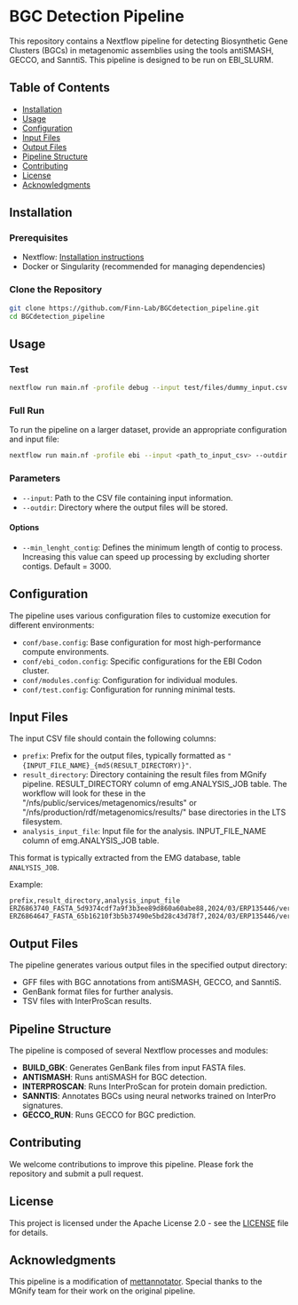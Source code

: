 # BGC Detection Pipeline

This repository contains a Nextflow pipeline for detecting Biosynthetic Gene Clusters (BGCs) in metagenomic assemblies using the tools antiSMASH, GECCO, and SanntiS. This pipeline is designed to be run on EBI_SLURM.

## Table of Contents

- [Installation](#installation)
- [Usage](#usage)
- [Configuration](#configuration)
- [Input Files](#input-files)
- [Output Files](#output-files)
- [Pipeline Structure](#pipeline-structure)
- [Contributing](#contributing)
- [License](#license)
- [Acknowledgments](#acknowledgments)

## Installation

### Prerequisites

- Nextflow: [Installation instructions](https://www.nextflow.io/docs/latest/getstarted.html)
- Docker or Singularity (recommended for managing dependencies)

### Clone the Repository

```bash
git clone https://github.com/Finn-Lab/BGCdetection_pipeline.git
cd BGCdetection_pipeline
```

## Usage

### Test

```bash
nextflow run main.nf -profile debug --input test/files/dummy_input.csv --outdir TEST_OUTPUT
```

### Full Run

To run the pipeline on a larger dataset, provide an appropriate configuration and input file:

```bash
nextflow run main.nf -profile ebi --input <path_to_input_csv> --outdir <output_directory>
```

### Parameters

- `--input`: Path to the CSV file containing input information.
- `--outdir`: Directory where the output files will be stored.
#### Options
- `--min_lenght_contig`: Defines the minimum length of contig to process. Increasing this value can speed up processing by excluding shorter contigs. Default = 3000.

## Configuration

The pipeline uses various configuration files to customize execution for different environments:

- `conf/base.config`: Base configuration for most high-performance compute environments.
- `conf/ebi_codon.config`: Specific configurations for the EBI Codon cluster.
- `conf/modules.config`: Configuration for individual modules.
- `conf/test.config`: Configuration for running minimal tests.


## Input Files

The input CSV file should contain the following columns:

- `prefix`: Prefix for the output files, typically formatted as `"{INPUT_FILE_NAME}_{md5(RESULT_DIRECTORY)}"`.
- `result_directory`: Directory containing the result files from MGnify pipeline. RESULT_DIRECTORY column of emg.ANALYSIS_JOB table. The workflow will look for these in the "/nfs/public/services/metagenomics/results" or "/nfs/production/rdf/metagenomics/results/" base directories in the LTS filesystem.
- `analysis_input_file`: Input file for the analysis. INPUT_FILE_NAME column of emg.ANALYSIS_JOB table.

This format is typically extracted from the EMG database, table `ANALYSIS_JOB`.

Example:

```csv
prefix,result_directory,analysis_input_file
ERZ6863740_FASTA_5d9374cdf7a9f3b3ee89d860a60abe88,2024/03/ERP135446/version_5.0/ERZ686/000/ERZ6863740_FASTA,ERZ6863740_FASTA
ERZ6864647_FASTA_65b16210f3b5b37490e5bd28c43d78f7,2024/03/ERP135446/version_5.0/ERZ686/007/ERZ6864647_FASTA,ERZ6864647_FASTA
```

## Output Files

The pipeline generates various output files in the specified output directory:

- GFF files with BGC annotations from antiSMASH, GECCO, and SanntiS.
- GenBank format files for further analysis.
- TSV files with InterProScan results.

## Pipeline Structure

The pipeline is composed of several Nextflow processes and modules:

- **BUILD_GBK**: Generates GenBank files from input FASTA files.
- **ANTISMASH**: Runs antiSMASH for BGC detection.
- **INTERPROSCAN**: Runs InterProScan for protein domain prediction.
- **SANNTIS**: Annotates BGCs using neural networks trained on InterPro signatures.
- **GECCO_RUN**: Runs GECCO for BGC prediction.

## Contributing

We welcome contributions to improve this pipeline. Please fork the repository and submit a pull request.

## License

This project is licensed under the Apache License 2.0 - see the [LICENSE](LICENSE) file for details.

## Acknowledgments

This pipeline is a modification of [mettannotator](https://github.com/EBI-Metagenomics/mettannotator.git). Special thanks to the MGnify team for their work on the original pipeline.
